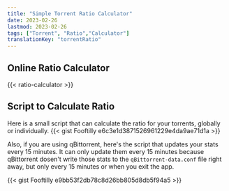 ```yaml
---
title: "Simple Torrent Ratio Calculator"
date: 2023-02-26
lastmod: 2023-02-26
tags: ["Torrent", "Ratio","Calculator"]
translationKey: "torrentRatio"
---
```


## Online Ratio Calculator

{{< ratio-calculator >}}

## Script to Calculate Ratio

Here is a small script that can calculate the ratio for your torrents, globally or individually.
{{< gist Fooftilly e6c3e1d3871526961229e4da9ae71d1a >}}

Also,
if you are using qBittorrent,
here's the script that updates your stats every 15 minutes.
It can only update them every 15 minutes because qBittorrent dosen't write those stats to the `qBittorrent-data.conf` file right away,
but only every 15 minutes or when you exit the app.

{{< gist Fooftilly e9bb53f2db78c8d26bb805d8db5f94a5 >}}
